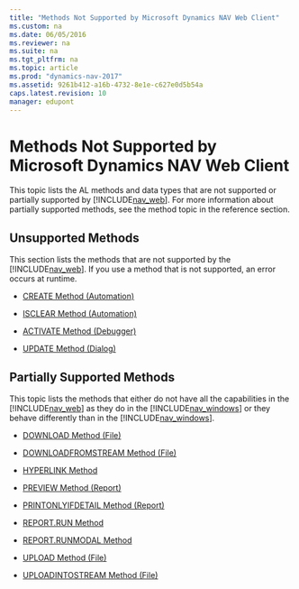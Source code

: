 ```yaml
---
title: "Methods Not Supported by Microsoft Dynamics NAV Web Client"
ms.custom: na
ms.date: 06/05/2016
ms.reviewer: na
ms.suite: na
ms.tgt_pltfrm: na
ms.topic: article
ms.prod: "dynamics-nav-2017"
ms.assetid: 9261b412-a16b-4732-8e1e-c627e0d5b54a
caps.latest.revision: 10
manager: edupont
---
```

# Methods Not Supported by Microsoft Dynamics NAV Web Client
This topic lists the AL methods and data types that are not supported or partially supported by [!INCLUDE[nav_web](includes/nav_web_md.md)]. For more information about partially supported methods, see the method topic in the reference section.  
  
## Unsupported Methods  
 This section lists the methods that are not supported by the [!INCLUDE[nav_web](includes/nav_web_md.md)]. If you use a method that is not supported, an error occurs at runtime.  
  
-   [CREATE Method \(Automation\)](devenv-CREATE-Method-Automation.md)  
  
-   [ISCLEAR Method \(Automation\)](devenv-ISCLEAR-Method-Automation.md)  
  
-   [ACTIVATE Method \(Debugger\)](devenv-ACTIVATE-Method-Debugger.md)  
  
-   [UPDATE Method \(Dialog\)](devenv-UPDATE-Method-Dialog.md)  
  
## Partially Supported Methods  
 This topic lists the methods that either do not have all the capabilities in the [!INCLUDE[nav_web](includes/nav_web_md.md)] as they do in the [!INCLUDE[nav_windows](includes/nav_windows_md.md)] or they behave differently than in the [!INCLUDE[nav_windows](includes/nav_windows_md.md)].  
  
-   [DOWNLOAD Method \(File\)](devenv-DOWNLOAD-Method-File.md)  
  
-   [DOWNLOADFROMSTREAM Method \(File\)](devenv-DOWNLOADFROMSTREAM-Method-File.md)  
  
-   [HYPERLINK Method](devenv-HYPERLINK-Method.md)  
  
-   [PREVIEW Method \(Report\)](devenv-PREVIEW-Method-Report.md)  
  
-   [PRINTONLYIFDETAIL Method \(Report\)](devenv-PRINTONLYIFDETAIL-Method-Report.md)  
  
-   [REPORT.RUN Method](devenv-REPORT-RUN-Method.md)  
  
-   [REPORT.RUNMODAL Method](devenv-REPORT-RUNMODAL-Method.md)  
  
-   [UPLOAD Method \(File\)](devenv-UPLOAD-Method-File.md)  
  
-   [UPLOADINTOSTREAM Method \(File\)](devenv-UPLOADINTOSTREAM-Method-File.md)